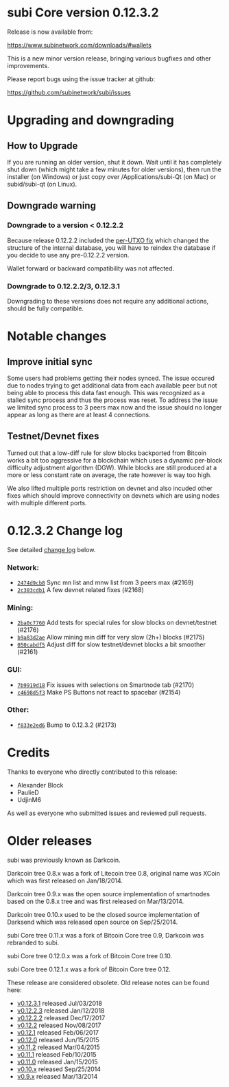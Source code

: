 subi Core version 0.12.3.2
==========================

Release is now available from:

  <https://www.subinetwork.com/downloads/#wallets>

This is a new minor version release, bringing various bugfixes and other
improvements.

Please report bugs using the issue tracker at github:

  <https://github.com/subinetwork/subi/issues>


Upgrading and downgrading
=========================

How to Upgrade
--------------

If you are running an older version, shut it down. Wait until it has completely
shut down (which might take a few minutes for older versions), then run the
installer (on Windows) or just copy over /Applications/subi-Qt (on Mac) or
subid/subi-qt (on Linux).

Downgrade warning
-----------------

### Downgrade to a version < 0.12.2.2

Because release 0.12.2.2 included the [per-UTXO fix](release-notes/subi/release-notes-0.12.2.2.md#per-utxo-fix)
which changed the structure of the internal database, you will have to reindex
the database if you decide to use any pre-0.12.2.2 version.

Wallet forward or backward compatibility was not affected.

### Downgrade to 0.12.2.2/3, 0.12.3.1

Downgrading to these versions does not require any additional actions, should be
fully compatible.


Notable changes
===============

Improve initial sync
--------------------

Some users had problems getting their nodes synced. The issue occured due to nodes trying to
get additional data from each available peer but not being able to process this data fast enough.
This was recognized as a stalled sync process and thus the process was reset. To address the issue
we limited sync process to 3 peers max now and the issue should no longer appear as long as there
are at least 4 connections.

Testnet/Devnet fixes
--------------------

Turned out that a low-diff rule for slow blocks backported from Bitcoin works a bit too aggressive for
a blockchain which uses a dynamic per-block difficulty adjustment algorithm (DGW). While blocks are still
produced at a more or less constant rate on average, the rate however is way too high.

We also lifted multiple ports restriction on devnet and also incuded other fixes which should improve
connectivity on devnets which are using nodes with multiple different ports.


0.12.3.2 Change log
===================

See detailed [change log](https://github.com/subinetwork/subi/compare/v0.12.3.1...subi:v0.12.3.2) below.

### Network:
- [`2474d9cb8`](https://github.com/subinetwork/subi/commit/2474d9cb8) Sync mn list and mnw list from 3 peers max (#2169)
- [`2c303cdb1`](https://github.com/subinetwork/subi/commit/2c303cdb1) A few devnet related fixes (#2168)

### Mining:
- [`2ba0c7760`](https://github.com/subinetwork/subi/commit/2ba0c7760) Add tests for special rules for slow blocks on devnet/testnet (#2176)
- [`b9a83d2ae`](https://github.com/subinetwork/subi/commit/b9a83d2ae) Allow mining min diff for very slow (2h+) blocks (#2175)
- [`050cabdf5`](https://github.com/subinetwork/subi/commit/050cabdf5) Adjust diff for slow testnet/devnet blocks a bit smoother (#2161)

### GUI:
- [`7b9919d18`](https://github.com/subinetwork/subi/commit/7b9919d18) Fix issues with selections on Smartnode tab (#2170)
- [`c4698d5f3`](https://github.com/subinetwork/subi/commit/c4698d5f3) Make PS Buttons not react to spacebar (#2154)

### Other:
- [`f833e2ed6`](https://github.com/subinetwork/subi/commit/f833e2ed6) Bump to 0.12.3.2 (#2173)


Credits
=======

Thanks to everyone who directly contributed to this release:

- Alexander Block
- PaulieD
- UdjinM6

As well as everyone who submitted issues and reviewed pull requests.


Older releases
==============

subi was previously known as Darkcoin.

Darkcoin tree 0.8.x was a fork of Litecoin tree 0.8, original name was XCoin
which was first released on Jan/18/2014.

Darkcoin tree 0.9.x was the open source implementation of smartnodes based on
the 0.8.x tree and was first released on Mar/13/2014.

Darkcoin tree 0.10.x used to be the closed source implementation of Darksend
which was released open source on Sep/25/2014.

subi Core tree 0.11.x was a fork of Bitcoin Core tree 0.9,
Darkcoin was rebranded to subi.

subi Core tree 0.12.0.x was a fork of Bitcoin Core tree 0.10.

subi Core tree 0.12.1.x was a fork of Bitcoin Core tree 0.12.

These release are considered obsolete. Old release notes can be found here:

- [v0.12.3.1](https://github.com/subinetwork/subi/blob/master/doc/release-notes/subi/release-notes-0.12.3.1.md) released Jul/03/2018
- [v0.12.2.3](https://github.com/subinetwork/subi/blob/master/doc/release-notes/subi/release-notes-0.12.2.3.md) released Jan/12/2018
- [v0.12.2.2](https://github.com/subinetwork/subi/blob/master/doc/release-notes/subi/release-notes-0.12.2.2.md) released Dec/17/2017
- [v0.12.2](https://github.com/subinetwork/subi/blob/master/doc/release-notes/subi/release-notes-0.12.2.md) released Nov/08/2017
- [v0.12.1](https://github.com/subinetwork/subi/blob/master/doc/release-notes/subi/release-notes-0.12.1.md) released Feb/06/2017
- [v0.12.0](https://github.com/subinetwork/subi/blob/master/doc/release-notes/subi/release-notes-0.12.0.md) released Jun/15/2015
- [v0.11.2](https://github.com/subinetwork/subi/blob/master/doc/release-notes/subi/release-notes-0.11.2.md) released Mar/04/2015
- [v0.11.1](https://github.com/subinetwork/subi/blob/master/doc/release-notes/subi/release-notes-0.11.1.md) released Feb/10/2015
- [v0.11.0](https://github.com/subinetwork/subi/blob/master/doc/release-notes/subi/release-notes-0.11.0.md) released Jan/15/2015
- [v0.10.x](https://github.com/subinetwork/subi/blob/master/doc/release-notes/subi/release-notes-0.10.0.md) released Sep/25/2014
- [v0.9.x](https://github.com/subinetwork/subi/blob/master/doc/release-notes/subi/release-notes-0.9.0.md) released Mar/13/2014

